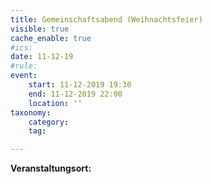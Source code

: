 ```yaml
---
title: Gemeinschaftsabend (Weihnachtsfeier)
visible: true
cache_enable: true
#ics: 
date: 11-12-19
#rule: 
event:
	start: 11-12-2019 19:30
	end: 11-12-2019 22:00
	location: ''
taxonomy:
	category: 
	tag: 

---
```




**Veranstaltungsort:** 

